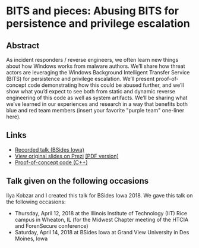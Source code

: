 # BITS and pieces: Abusing BITS for persistence and privilege escalation

## Abstract

As incident responders / reverse engineers, we often learn new things about how Windows works from malware authors. We’ll share how threat actors are leveraging the Windows Background Intelligent Transfer Service (BITS) for persistence and privilege escalation. We’ll present proof-of-concept code demonstrating how this could be abused further, and we’ll show what you’d expect to see both from static and dynamic reverse engineering of this code as well as system artifacts. We’ll be sharing what we’ve learned in our experiences and research in a way that benefits both blue and red team members (insert your favorite "purple team" one-liner here).

## Links

 - [Recorded talk (BSides Iowa)](https://youtu.be/8yFj35x0WFQ)
 - [View original slides on Prezi](https://prezi.com/view/WcB25JR7W7TeEh6Yvue7/) [[PDF version]](Bits_and_pieces.pdf)
 - [Proof-of-concept code (C++)](BitsPoC.cpp)

## Talk given on the following occasions

Ilya Kobzar and I created this talk for BSides Iowa 2018. We gave this talk on the following occasions:

 - Thursday, April 12, 2018 at the Illinois Institute of Technology (IIT) Rice campus in Wheaton, IL (for the Midwest Chapter meeting of the HTCIA and ForenSecure conference)
 - Saturday, April 14, 2018 at BSides Iowa at Grand View University in Des Moines, Iowa
